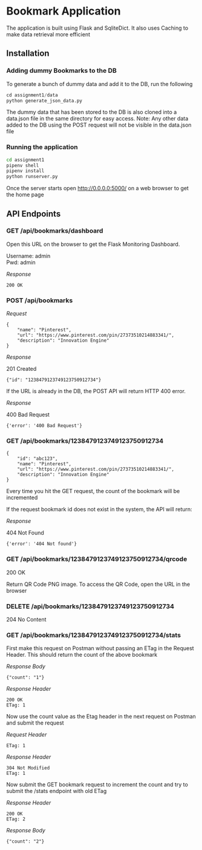# Bookmark Application
The application is built using Flask and SqliteDict. It also uses Caching to make data retrieval more efficient

## Installation

### Adding dummy Bookmarks to the DB
To generate a bunch of dummy data and add it to the DB, run the following
```python
cd assignment1/data
python generate_json_data.py
```
The dummy data that has been stored to the DB is also cloned into a data.json file in the same directory for easy access. Note: Any other data added to the DB using the POST request will not be visible in the data.json file

### Running the application
```bash
cd assignment1
pipenv shell
pipenv install
python runserver.py
```
Once the server starts open http://0.0.0.0:5000/ on a web browser to get the home page


## API Endpoints

### GET /api/bookmarks/dashboard

Open this URL on the browser to get the Flask Monitoring Dashboard.

Username: admin </br>
Pwd: admin

_Response_

```
200 OK
```

### POST /api/bookmarks

_Request_

```
{
    "name": "Pinterest",
    "url": "https://www.pinterest.com/pin/27373510214883341/",
    "description": "Innovation Engine"
}
```

_Response_

201 Created

```
{"id": "1238479123749123750912734"}
```

If the URL is already in the DB, the POST API will return HTTP 400 error.

_Response_

400 Bad Request

```
{'error': '400 Bad Request'}
```

### GET /api/bookmarks/1238479123749123750912734

```
{
    "id": "abc123",
    "name": "Pinterest",
    "url": "https://www.pinterest.com/pin/27373510214883341/",
    "description": "Innovation Engine"
}
```
Every time you hit the GET request, the count of the bookmark will be incremented

If the request bookmark id does not exist in the system, the API will return:

_Response_

404 Not Found
```
{'error': '404 Not found'}
```

### GET /api/bookmarks/1238479123749123750912734/qrcode

200 OK

Return QR Code PNG image. To access the QR Code, open the URL in the browser

### DELETE /api/bookmarks/1238479123749123750912734

204 No Content

### GET /api/bookmarks/1238479123749123750912734/stats

First make this request on Postman without passing an ETag in the Request Header. This should return the count of the above bookmark

_Response Body_

```
{"count": "1"}
```
_Response Header_

```
200 OK
ETag: 1
```

Now use the count value as the Etag header in the next request on Postman and submit the request

_Request Header_

```
ETag: 1
```

_Response Header_

```
304 Not Modified
ETag: 1
```

Now submit the GET bookmark request to increment the count and try to submit the /stats endpoint with old ETag

_Response Header_
```
200 OK
ETag: 2
```
_Response Body_
```
{"count": "2"}
```
